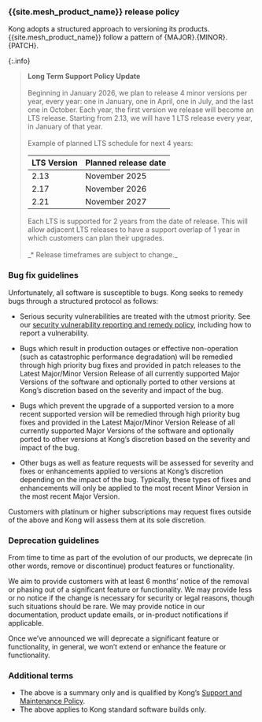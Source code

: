 ### {{site.mesh_product_name}} release policy

Kong adopts a structured approach to versioning its products. {{site.mesh_product_name}} follow a pattern of {MAJOR}.{MINOR}.{PATCH}.

{:.info}
> **Long Term Support Policy Update**
> <br><br>
> Beginning in January 2026, we plan to release 4 minor versions per year, every year: one in January, one in April, one in July, and the last one in October. 
> Each year, the first version we release will become an LTS release. 
> Starting from 2.13, we will have 1 LTS release every year, in January of that year.
> <br><br>
> Example of planned LTS schedule for next 4 years:
> <table>
>  <thead>
>    <th>LTS Version</th>
>    <th>Planned release date</th>
>  </thead>
>  <tbody>
>    <tr>
>      <td>2.13</td>
>      <td>November 2025</td>
>    </tr>
>    <tr>
>      <td>2.17</td>
>      <td>November 2026</td>
>    </tr>
>    <tr>
>      <td>2.21</td>
>      <td>November 2027</td>
>    </tr>
>  </tbody>
> </table>
> Each LTS is supported for 2 years from the date of release. 
> This will allow adjacent LTS releases to have a support overlap of 1 year in which customers can plan their upgrades.
> <br><br>
> _* Release timeframes are subject to change._


### Bug fix guidelines
Unfortunately, all software is susceptible to bugs. Kong seeks to remedy bugs through a structured protocol as follows:

* Serious security vulnerabilities are treated with the utmost priority. See our [security vulnerability reporting and remedy policy](/gateway/vulnerabilities/), including how to report a vulnerability.

* Bugs which result in production outages or effective non-operation (such as catastrophic performance degradation) will be remedied through high priority bug fixes and provided in patch releases to the Latest Major/Minor Version Release of all currently supported Major Versions of the software and optionally ported to other versions at Kong’s discretion based on the severity and impact of the bug.

* Bugs which prevent the upgrade of a supported version to a more recent supported version will be remedied through high priority bug fixes and provided in the Latest Major/Minor Version Release of all currently supported Major Versions of the software and optionally ported to other versions at Kong’s discretion based on the severity and impact of the bug.

* Other bugs as well as feature requests will be assessed for severity and fixes or enhancements applied to versions at Kong’s discretion depending on the impact of the bug. Typically, these types of fixes and enhancements will only be applied to the most recent Minor Version in the most recent Major Version.

Customers with platinum or higher subscriptions may request fixes outside of the above and Kong will assess them at its sole discretion.

### Deprecation guidelines
From time to time as part of the evolution of our products, we deprecate (in other words, remove or discontinue) product features or functionality. 

We aim to provide customers with at least 6 months’ notice of the removal or phasing out of a significant feature or functionality. We may provide less or no notice if the change is necessary for security or legal reasons, though such situations should be rare. We may provide notice in our documentation, product update emails, or in-product notifications if applicable. 

Once we’ve announced we will deprecate a significant feature or functionality, in general, we won’t extend or enhance the feature or functionality.

### Additional terms
- The above is a summary only and is qualified by Kong’s [Support and Maintenance Policy](https://konghq.com/supportandmaintenancepolicy).
- The above applies to Kong standard software builds only.